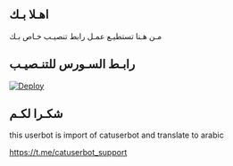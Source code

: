 ## اهـلا بـك
مـن هـنا تستطيـع عمـل رابط تنصيـب خـاص بـك

## رابـط السـورس للتنـصيـب

[![Deploy](https://www.herokucdn.com/deploy/button.svg)](https://heroku.com/deploy?template=https://github.com/7haha7/jmthon)

## شكـرا لكـم 


this userbot is import of catuserbot and translate to arabic

https://t.me/catuserbot_support
